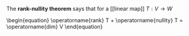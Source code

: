 The **rank-nullity theorem** says that for a [[linear map]] $T: V \to W$

\begin{equation}
\operatorname{rank} T + \operatorname{nullity} T = \operatorname{dim} V
\end{equation}